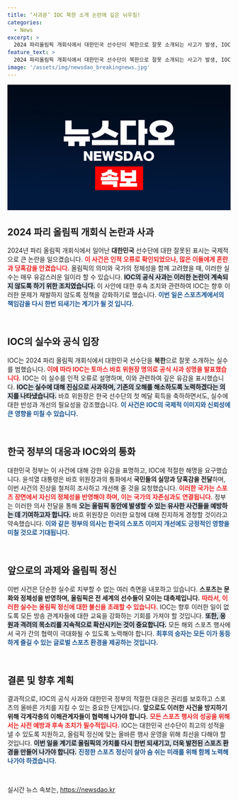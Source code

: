 ```yaml
---
title: ‘사과문’ IOC 북한 소개 논란에 깊은 뉘우침!
categories:
  - News
excerpt: >
  2024 파리올림픽 개회식에서 대한민국 선수단이 북한으로 잘못 소개되는 사고가 발생, IOC가 공식 사과했습니다. 토ماس 바흐 위원장은 인적 오류를 인정하며 깊은 유감을 표명했습니다.
feature_text: >
  2024 파리올림픽 개회식에서 대한민국 선수단이 북한으로 잘못 소개되는 사고가 발생, IOC가 공식 사과했습니다. 토ماس 바흐 위원장은 인적 오류를 인정하며 깊은 유감을 표명했습니다.
image: '/assets/img/newsdao_breakingnews.jpg'
---
```


<p><img src="/assets/img/newsdao_breakingnews.jpg" alt="koreaapp 속보" /></p>

<h2 data-ke-size="size26">2024 파리 올림픽 개회식 논란과 사과</h2>

<p data-ke-size="size16">2024년 파리 올림픽 개회식에서 일어난 <b>대한민국</b> 선수단에 대한 잘못된 표시는 국제적으로 큰 논란을 일으켰습니다. <b><span style="color: #ee2323;">이 사건은 인적 오류로 확인되었으나, 많은 이들에게 혼란과 당혹감을 안겼습니다.</span></b> 올림픽의 의미와 국가의 정체성을 함께 고려했을 때, 이러한 실수는 매우 유감스러운 일이라 할 수 있습니다. <b><span style="background-color: #21538527;">IOC의 공식 사과는 이러한 논란이 계속되지 않도록 하기 위한 조치였습니다.</span></b> 이 사안에 대한 후속 조치와 관련하여 IOC는 향후 이러한 문제가 재발하지 않도록 정책을 강화하기로 했습니다. <b><span style="color: #1a5490;">이번 일은 스포츠계에서의 책임감을 다시 한번 되새기는 계기가 될 것 입니다.</span></b></p>

<p data-ke-size="size16">&nbsp;</p>

<h2 data-ke-size="size26">IOC의 실수와 공식 입장</h2>

<p data-ke-size="size16">IOC는 2024 파리 올림픽 개회식에서 대한민국 선수단을 <b>북한</b>으로 잘못 소개하는 실수를 범했습니다. <b><span style="color: #ee2323;">이에 따라 IOC는 토마스 바흐 위원장 명의로 공식 사과 성명을 발표했습니다.</span></b> IOC는 이 실수를 인적 오류로 설명하며, 이와 관련하여 깊은 유감을 표시했습니다. <b><span style="background-color: #21538527;">IOC는 실수에 대해 진심으로 사과하며, 기존의 오해를 해소하도록 노력하겠다는 의지를 나타냈습니다.</span></b> 바흐 위원장은 한국 선수단의 첫 메달 획득을 축하하면서도, 실수에 대한 반성과 개선의 필요성을 강조했습니다. <b><span style="color: #1a5490;">이 사건은 IOC의 국제적 이미지와 신뢰성에 큰 영향을 미칠 수 있습니다.</span></b></p>

<p data-ke-size="size16">&nbsp;</p>

<h2 data-ke-size="size26">한국 정부의 대응과 IOC와의 통화</h2>

<p data-ke-size="size16">대한민국 정부는 이 사건에 대해 강한 유감을 표명하고, IOC에 적절한 해명을 요구했습니다. 윤석열 대통령은 바흐 위원장과의 통화에서 <b>국민들의 실망과 당혹감을 전달</b>하며, 이번 사건의 진상을 철저히 조사하고 개선해 줄 것을 요청했습니다. <b><span style="color: #ee2323;">이러한 국가는 스포츠 장면에서 자신의 정체성을 반영해야 하며, 이는 국가의 자존심과도 연결됩니다.</span></b> 정부는 이러한 의사 전달을 통해 <b><span style="background-color: #21538527;">오는 올림픽 동안에 발생할 수 있는 유사한 사건들을 예방하는 데 기여하고자 합니다.</span></b> 바흐 위원장은 이러한 요청에 대해 진지하게 경청할 것이라고 약속했습니다. <b><span style="color: #1a5490;">이와 같은 정부의 의사는 한국의 스포츠 이미지 개선에도 긍정적인 영향을 미칠 것으로 기대됩니다.</span></b></p>

<p data-ke-size="size16">&nbsp;</p>

<h2 data-ke-size="size26">앞으로의 과제와 올림픽 정신</h2>

<p data-ke-size="size16">이번 사건은 단순한 실수로 치부할 수 없는 여러 측면을 내포하고 있습니다. <b>스포츠는 문화와 정체성을 반영하며, 올림픽은 전 세계의 선수들이 모이는 대축제입니다.</b> <b><span style="color: #ee2323;">따라서, 이러한 실수는 올림픽 정신에 대한 불신을 초래할 수 있습니다.</span></b> IOC는 향후 이러한 일이 없도록 모든 방송 관계자들에 대한 교육을 강화하는 기회를 가져야 할 것입니다. <b><span style="background-color: #21538527;">또한, 응원과 격려의 목소리를 지속적으로 확산시키는 것이 중요합니다.</span></b> 모든 해외 스포츠 행사에서 국가 간의 협력이 극대화될 수 있도록 노력해야 합니다. <b><span style="color: #1a5490;">최후의 승자는 모든 이가 동등하게 즐길 수 있는 글로벌 스포츠 환경을 제공하는 것입니다.</span></b></p>

<p data-ke-size="size16">&nbsp;</p>

<h2 data-ke-size="size26">결론 및 향후 계획</h2>

<p data-ke-size="size16">결과적으로, IOC의 공식 사과와 대한민국 정부의 적절한 대응은 권리를 보호하고 스포츠의 올바른 가치를 지킬 수 있는 중요한 단계입니다. <b>앞으로도 이러한 사건을 방지하기 위해 각계각층의 이해관계자들이 협력해 나가야 합니다.</b> <b><span style="color: #ee2323;">모든 스포츠 행사의 성공을 위해서는 사전 예방과 후속 조치가 필수적입니다.</span></b> IOC는 대한민국 선수단이 최고의 성적을 낼 수 있도록 지원하고, 올림픽 정신에 맞는 올바른 행사 운영을 위해 최선을 다해야 할 것입니다. <b><span style="background-color: #21538527;">이번 일을 계기로 올림픽의 가치를 다시 한번 되새기고, 더욱 발전된 스포츠 환경을 만들어 나가야 합니다.</span></b> <b><span style="color: #1a5490;">진정한 스포츠 정신이 살아 숨 쉬는 미래를 위해 함께 노력해 나가야 하겠습니다.</span></b></p>

<p data-ke-size="size16">&nbsp;</p>
실시간 뉴스 속보는, <a href="https://newsdao.kr" rel="dofollow">https://newsdao.kr</a>


